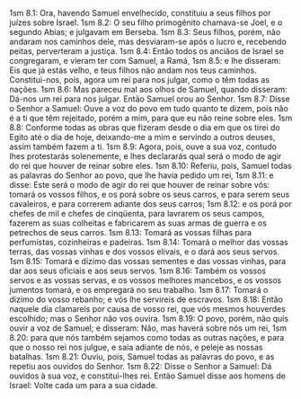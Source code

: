 1sm 8.1: Ora, havendo Samuel envelhecido, constituiu a seus filhos por juízes sobre Israel.
1sm 8.2: O seu filho primogênito chamava-se Joel, e o segundo Abias; e julgavam em Berseba.
1sm 8.3: Seus filhos, porém, não andaram nos caminhos dele, mas desviaram-se após o lucro e, recebendo peitas, perverteram a justiça.
1sm 8.4: Então todos os anciãos de Israel se congregaram, e vieram ter com Samuel, a Ramá,
1sm 8.5: e lhe disseram: Eis que já estás velho, e teus filhos não andam nos teus caminhos. Constitui-nos, pois, agora um rei para nos julgar, como o têm todas as nações.
1sm 8.6: Mas pareceu mal aos olhos de Samuel, quando disseram: Dá-nos um rei para nos julgar. Então Samuel orou ao Senhor.
1sm 8.7: Disse o Senhor a Samuel: Ouve a voz do povo em tudo quanto te dizem, pois não é a ti que têm rejeitado, porém a mim, para que eu não reine sobre eles.
1sm 8.8: Conforme todas as obras que fizeram desde o dia em que os tirei do Egito até o dia de hoje, deixando-me a mim e servindo a outros deuses, assim também fazem a ti.
1sm 8.9: Agora, pois, ouve a sua voz, contudo lhes protestarás solenemente, e lhes declararás qual será o modo de agir do rei que houver de reinar sobre eles.
1sm 8.10: Referiu, pois, Samuel todas as palavras do Senhor ao povo, que lhe havia pedido um rei,
1sm 8.11: e disse: Este será o modo de agir do rei que houver de reinar sobre vós: tomará os vossos filhos, e os porá sobre os seus carros, e para serem seus cavaleiros, e para correrem adiante dos seus carros;
1sm 8.12: e os porá por chefes de mil e chefes de cinqüenta, para lavrarem os seus campos, fazerem as suas colheitas e fabricarem as suas armas de guerra e os petrechos de seus carros.
1sm 8.13: Tomará as vossas filhas para perfumistas, cozinheiras e padeiras.
1sm 8.14: Tomará o melhor das vossas terras, das vossas vinhas e dos vossos elivais, e o dará aos seus servos.
1sm 8.15: Tomará e dízimo das vossas sementes e das vossas vinhas, para dar aos seus oficiais e aos seus servos.
1sm 8.16: Também os vossos servos e as vossas servas, e os vossos melhores mancebos, e os vossos jumentos tomará, e os empregará no seu trabalho.
1sm 8.17: Tomará o dízimo do vosso rebanho; e vós lhe servireis de escravos.
1sm 8.18: Então naquele dia clamareis por causa de vosso rei, que vós mesmos houverdes escolhido; mas o Senhor não vos ouvira.
1sm 8.19: O povo, porém, não quis ouvir a voz de Samuel; e disseram: Não, mas haverá sobre nós um rei,
1sm 8.20: para que nós também sejamos como todas as outras nações, e para que o nosso rei nos julgue, e saia adiante de nós, e peleje as nossas batalhas.
1sm 8.21: Ouviu, pois, Samuel todas as palavras do povo, e as repetiu aos ouvidos do Senhor.
1sm 8.22: Disse o Senhor a Samuel: Dá ouvidos à sua voz, e constitui-lhes rei. Então Samuel disse aos homens de Israel: Volte cada um para a sua cidade.
